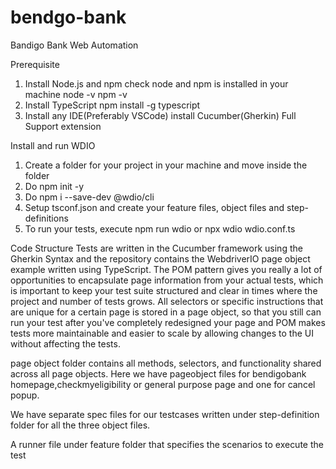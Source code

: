 # bendgo-bank
Bandigo Bank Web Automation

Prerequisite
1. Install Node.js and npm
      check node and npm is installed in your machine
           node -v
           npm -v
2. Install TypeScript
    npm install -g typescript
3. Install any IDE(Preferably VSCode)
     install Cucumber(Gherkin) Full Support extension

Install and run WDIO
1. Create a folder for your project in your machine and move inside the folder
2. Do npm init -y
3. Do npm i --save-dev @wdio/cli
4. Setup tsconf.json and create your feature files, object files and step-definitions
5. To run your tests, execute
   npm run wdio or npx wdio wdio.conf.ts

Code Structure
Tests are written in the Cucumber framework using the Gherkin Syntax and the repository contains the WebdriverIO page object example written using TypeScript.
The POM pattern gives you really a lot of opportunities to encapsulate page information from your actual tests, which is important to keep your test suite structured and clear in times where the project and number of tests grows. All selectors or specific instructions that are unique for a certain page is stored in a page object, so that you still can run your test after you've completely redesigned your page and POM makes tests more maintainable and easier to scale by allowing changes to the UI without affecting the tests. 

page object folder contains all methods, selectors, and functionality shared across all page objects. Here we have pageobject files for bendigobank homepage,checkmyeligibility or general purpose page and one for cancel popup.

We have separate spec files for our testcases written under step-definition folder for all the three object files.

A runner file under feature folder that specifies the scenarios to execute the test